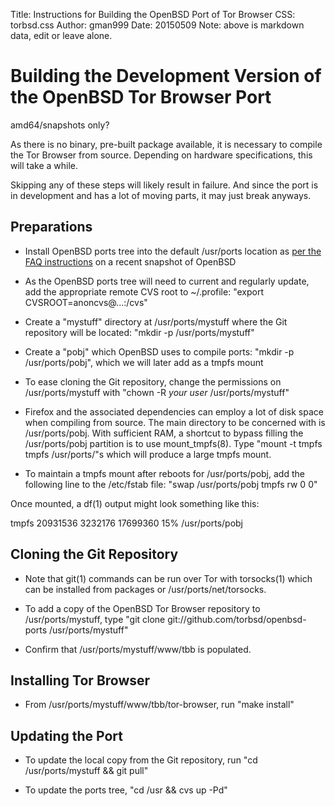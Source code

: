 Title: Instructions for Building the OpenBSD Port of Tor Browser
CSS: torbsd.css
Author: gman999
Date: 20150509
Note: above is markdown data, edit or leave alone.

# Building the Development Version of the OpenBSD Tor Browser Port #

amd64/snapshots only?

As there is no binary, pre-built package available, it is necessary to compile the Tor Browser from source. Depending on hardware specifications, this will take a while.

Skipping any of these steps will likely result in failure. And since the port is in development and has a lot of moving parts, it may just break anyways.

## Preparations ##

* Install OpenBSD ports tree into the default /usr/ports location as [per the FAQ instructions](http://www.openbsd.org/anoncvs.html) on a recent snapshot of OpenBSD

* As the OpenBSD ports tree will need to current and regularly update, add the appropriate remote CVS root to ~/.profile: "export CVSROOT=anoncvs@...:/cvs"

* Create a "mystuff" directory at /usr/ports/mystuff where the Git repository will be located: "mkdir -p /usr/ports/mystuff"

* Create a "pobj" which OpenBSD uses to compile ports: "mkdir -p /usr/ports/pobj", which we will later add as a tmpfs mount

* To ease cloning the Git repository, change the permissions on /usr/ports/mystuff with "chown -R _your user_ /usr/ports/mystuff"

* Firefox and the associated dependencies can employ a lot of disk space when compiling from source.  The main directory to be concerned with is /usr/ports/pobj. With sufficient RAM, a shortcut to bypass filling the /usr/ports/pobj partition is to use mount_tmpfs(8). Type "mount -t tmpfs tmpfs /usr/ports/"s which will produce a large tmpfs mount.

* To maintain a tmpfs mount after reboots for /usr/ports/pobj, add the following line to the /etc/fstab file: "swap /usr/ports/pobj tmpfs rw 0 0"

Once mounted, a df(1) output might look something like this:

tmpfs         20931536   3232176  17699360    15%    /usr/ports/pobj

## Cloning the Git Repository ##

* Note that git(1) commands can be run over Tor with torsocks(1) which can be installed from packages or /usr/ports/net/torsocks.

* To add a copy of the OpenBSD Tor Browser repository to /usr/ports/mystuff, type "git clone git://github.com/torbsd/openbsd-ports /usr/ports/mystuff"

* Confirm that /usr/ports/mystuff/www/tbb is populated.

## Installing Tor Browser ##

* From /usr/ports/mystuff/www/tbb/tor-browser, run "make install"

## Updating the Port ##

* To update the local copy from the Git repository, run "cd /usr/ports/mystuff && git pull"

* To update the ports tree, "cd /usr && cvs up -Pd"

